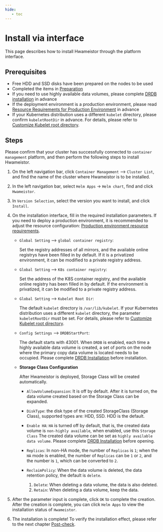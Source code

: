 ```yaml
---
hide:
   - toc
---
```


# Install via interface

This page describes how to install Hwameistor through the platform interface.

## Prerequisites

- Free HDD and SSD disks have been prepared on the nodes to be used
- Completed the items in [Preparation](prereq.md)
- If you need to use highly available data volumes, please complete [DRDB installation](drbdinstall.md) in advance
- If the deployment environment is a production environment, please read [Resource Requirements for Production Environment](proresource.md) in advance
- If your Kubernetes distribution uses a different `kubelet` directory, please confirm `kubeletRootDir` in advance.
   For details, please refer to [Customize Kubelet root directory](customized-kubelet.md).

## Steps

Please confirm that your cluster has successfully connected to `container management` platform, and then perform the following steps to install Hwameistor.

1. On the left navigation bar, click `Container Management` —> `Cluster List`, and find the name of the cluster where Hwameistor is to be installed.

2. In the left navigation bar, select `Helm Apps` -> `Helm chart`, find and click `Hwameistor`.

3. In `Version Selection`, select the version you want to install, and click `Install`.

4. On the installation interface, fill in the required installation parameters. If you need to deploy a production environment, it is recommended to adjust the resource configuration: [Production environment resource requirements](proresource.md).

    - `Global Setting` —> `global container registry`:
    
        Set the registry addresses of all mirrors, and the available online registrys have been filled in by default.
        If it is a privatized environment, it can be modified to a private registry address.
       
    - `Global Setting` —> `K8s container registry`:
    
        Set the address of the K8S container registry, and the available online registry has been filled in by default.
        If the environment is privatized, it can be modified to a private registry address.
       
    - `Global Setting` —> `Kubelet Root Dir`:
    
        The default `kubelet` directory is `/var/lib/kubelet`.
        If your Kubernetes distribution uses a different `kubelet` directory, the parameter `kubeletRootDir` must be set.
        For details, please refer to [Customize Kubelet root directory](customized-kubelet.md).
       
    - `Config Settings` —> `DRDBStartPort`:
    
        The default starts with 43001. When `DRDB` is enabled, each time a highly available data volume is created, a set of ports on the node where the primary copy data volume is located needs to be occupied.
        Please complete [DRDB Installation](drbdinstall.md) before installation.
       
    - **Storage Class Configuration**
    
        After Hwameistor is deployed, Storage Class will be created automatically.
    
        - `AllowVolumeExpansion`: It is off by default. After it is turned on, the data volume created based on the Storage Class can be expanded.
        - `DiskType`: the disk type of the created StorageClass (Storage Class), supported types are: HDD, SSD. HDD is the default.
        - `Enable HA`: `HA` is turned off by default, that is, the created data volume is `non-highly available`, when enabled, use this `Storage Class`
        The created data volume can be set as `highly available data volume`. Please complete [DRDB Installation](drbdinstall.md) before opening.
        - `Replicas`: In non-HA mode, the number of `Replicas` is `1`; when the `HA` mode is enabled, the number of `Replicas` can be `1` or `2`, and the number is `1`, which can be converted to `2`.
        - `ReclaimPolicy`: When the data volume is deleted, the data retention policy, the default is `delete`.
       
            1. `Delete`: When deleting a data volume, the data is also deleted.
            2. `Retain`: When deleting a data volume, keep the data.
    
5. After the parameter input is complete, click `OK` to complete the creation. After the creation is complete, you can click `Helm Apps` to view the installation status of `Hwameistor`.
    
6. The installation is complete! To verify the installation effect, please refer to the next chapter [Post-check](./post-check.md).

